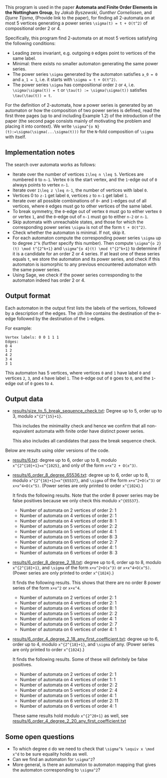This program is used in the paper **Automata and Finite Order Elements in the Nottingham Group**, by *Jakub Byszewski*, *Gunther Cornelissen*, and *Djurre Tijsma*, (Provide link to the paper), for finding all 2-automata on at most 5 vertices generating a power series `\sigma(t) = t + O(t^2)` of compositional order 2 or 4.

Specifically, this program find 2-automata on at most 5 vertices satisfying the following conditions:

- Leading zeros invariant, e.g. outgoing `0` edges point to vertices of the same label.
- Minimal: there exists no smaller automaton generating the same power series.
- The power series `\sigma` generated by the automaton satisfies `a_0 = 0` and `a_1 = 1`, i.e. it starts with `\sigma = t + O(t^2)`.
- The power series `\sigma` has compositional order `2` or `4`, i.e. `\sigma(\sigma(t)) = t` or `\tau(t) := \sigma(\sigma(t))` satisfies `\tau(\tau(t)) = t`.

For the definition of 2-automata, how a power series is generated by an automaton or how the composition of two power series is defined, read the first three pages (up to and including Example 1.2) of the introduction of the paper (the second page consists mainly of motivating the problem and placing it into context). We write `\sigma^{o N}(t):=\sigma(\sigma(...\sigma(t)))` for the `N`-fold composition of `\sigma` with itself.

## Implementation notes

The search over automata works as follows:

- Iterate over the number of vertices `1\leq n \leq 5`. Vertices are numbered `0` to `n-1`. Vertex `0` is the start vertex, and the `1`-edge out of `0` always points to vertex `n-1`.
- Iterate over `1\leq z \leq n-1`, the number of vertices with label `0`.
- Vertices 0 to `z-1` get label `0`, vertices `z` to `n-1` get label `1`.
- Iterate over all possible combinations of `0`- and `1`-edges out of all vertices, where `0` edges must go to other vertices of the same label.
- To break symmetry, the `0`-edge out of vertex `0` must go to either vertex `0` or vertex `1`, and the `0`-edge out of `n-1` must go to either `n-2` or `n-1`.
- Skip automata with unreachable states, and those for which the corresponding power series `\sigma` is not of the form `t + O(t^2)`.
- Check whether the automaton is minimal. If not, skip it.
- For each automaton compute the corresponding power series `\sigma` up to degree `2^k` (further specify this number). Then compute `\sigma^{o 2}(t) \mod t^{2^k+1}` and `\sigma^{o 4}(t) \mod t^{2^k+1}` to determine if it is a candidate for an order 2 or 4 series. If at least one of these series equals `t`, we store the automaton and its power series, and check if this automaton is isomorphic to any previous encountered automaton with the same power series.
- Using Sage, we check if the power series corresponding to the automaton indeed has order 2 or 4.

## Output format

Each automaton in the output first lists the labels of the vertices, followed by a description of the edges. The `i`th line contains the destination of the `0`-edge followed by the destination of the `1`-edges.

For example:
```
Vertex labels: 0 0 1 1 1
Edges:
0 4
1 2
4 2
3 4
3 1
```
This automaton has 5 vertices, where vertices `0` and `1` have label `0` and vertices `2`, `3`, and `4` have label `1`.
The `0`-edge out of `0` goes to `0`, and the `1`-edge out of `0` goes to `4`.

## Output data

* [results/size_to_5_break_sequence_check.txt](results/size_to_5_break_sequence_check.txt): Degree up to 5, order up to 3, modulo `x^{2^{15}+1}`.

  This includes the minimality check and hence we confirm that all non-equivalent automata with finite order have distinct power series.

  This also includes all candidates that pass the break sequence check.

Below are results using older versions of the code.

* [results/6.txt](results_6.txt): degree up to 6, order up to 8, modulo `x^{2^{10}+1}=x^{1025}`, and only of the form `x+x^2 + O(x^3)`.
* [results/6\_order\_8\_degree\_65536.txt](results/6_order_8_degree_65536.txt): degree up to 6, order up to 8, modulo `x^{2^{16}+1}=x^{65537}`, and `\sigma` of the form `x+x^2+O(x^3)` or `x+x^4+O(x^5)`. (Power series are only printed to order `x^{1024}`.)

  It finds the following results. Note that the order 8 power series may be false positives because we only check this modulo `x^{65537}`.
    * Number of automata on 2 vertices of order 2: 1
    * Number of automata on 4 vertices of order 2: 1
    * Number of automata on 4 vertices of order 8: 1
    * Number of automata on 5 vertices of order 2: 2
    * Number of automata on 5 vertices of order 4: 1
    * Number of automata on 5 vertices of order 8: 3
    * Number of automata on 6 vertices of order 2: 7
    * Number of automata on 6 vertices of order 4: 1
    * Number of automata on 6 vertices of order 8: 3

* [results/6\_order\_8\_degree\_2_18.txt](results/6_order_8_degree_2_18.txt): degree up to 6, order up to 8, modulo `x^{2^{18}+1}`, and `\sigma` of the form `x+x^2+O(x^3)` or `x+x^4+O(x^5)`. (Power series are only printed to order `x^{1024}`.)

  It finds the following results. This shows that there are no order 8 power series of the form `x+x^2` or `x+x^4`.
    * Number of automata on 2 vertices of order 2: 1
    * Number of automata on 4 vertices of order 2: 1
    * Number of automata on 4 vertices of order 8: 1
    * Number of automata on 5 vertices of order 2: 2
    * Number of automata on 5 vertices of order 4: 1
    * Number of automata on 6 vertices of order 2: 7
    * Number of automata on 6 vertices of order 4: 1

* [results/6_order_4_degree_2_18_any_first_coefficient.txt](results/6_order_4_degree_2_18_any_first_coefficient.txt): degree up to 6, order up to 4, modulo `x^{2^{18}+1}`, and `\sigma` of any. (Power series are only printed to order `x^{1024}`.)

  It finds the following results. Some of these will definitely be false positives.
    * Number of automata on 2 vertices of order 2: 1
    * Number of automata on 4 vertices of order 1: 1
    * Number of automata on 4 vertices of order 2: 2
    * Number of automata on 5 vertices of order 2: 4
    * Number of automata on 5 vertices of order 4: 1
    * Number of automata on 6 vertices of order 2: 11
    * Number of automata on 6 vertices of order 4: 1

  These same results hold modulo `x^{2^20+1}` as well, see [results/6_order_4_degree_2_20_any_first_coefficient.txt](results/6_order_4_degree_2_20_any_first_coefficient.txt)




## Some open questions

* To which degree `d` do we need to check that `\sigma^k \equiv x \mod x^d` to be sure equality holds as well.
* Can we find an automaton for `\sigma^2`?
* More general, is there an automaton to automaton mapping that gives the automaton corresponding to `\sigma^2`?
